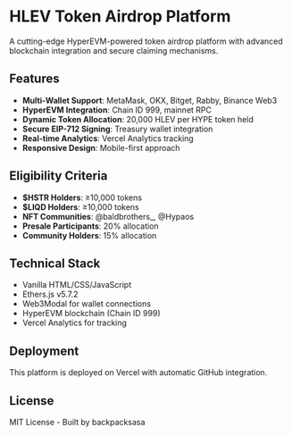 # HLEV Token Airdrop Platform

A cutting-edge HyperEVM-powered token airdrop platform with advanced blockchain integration and secure claiming mechanisms.

## Features

- **Multi-Wallet Support**: MetaMask, OKX, Bitget, Rabby, Binance Web3
- **HyperEVM Integration**: Chain ID 999, mainnet RPC
- **Dynamic Token Allocation**: 20,000 HLEV per HYPE token held
- **Secure EIP-712 Signing**: Treasury wallet integration
- **Real-time Analytics**: Vercel Analytics tracking
- **Responsive Design**: Mobile-first approach

## Eligibility Criteria

- **$HSTR Holders**: ≥10,000 tokens
- **$LIQD Holders**: ≥10,000 tokens
- **NFT Communities**: @baldbrothers_, @Hypaos
- **Presale Participants**: 20% allocation
- **Community Holders**: 15% allocation

## Technical Stack

- Vanilla HTML/CSS/JavaScript
- Ethers.js v5.7.2
- Web3Modal for wallet connections
- HyperEVM blockchain (Chain ID 999)
- Vercel Analytics for tracking

## Deployment

This platform is deployed on Vercel with automatic GitHub integration.

## License

MIT License - Built by backpacksasa